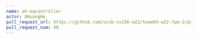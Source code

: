 ```yaml
---
name: ah-eqcontroller
actor: AHuangHe
pull_request_url: https://github.com/ucsb-cs156-w22/team03-w22-7pm-2/pull/49
pull_request_num: 49
---
```

